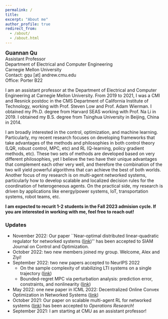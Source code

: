 ```yaml
---
permalink: /
title: 
excerpt: "About me"
author_profile: true
redirect_from: 
  - /about/
  - /about.html
---
```

<span style="font-size:1.2em;">**Guannan Qu**</span>  
Assistant Professor  
Department of Electrical and Computer Engineering  
Carnegie Mellon University  
Contact: gqu [at] andrew.cmu.edu  
Office: Porter B22


I am an assistant professor at the Department of Electrical and Computer Engineering at Carnegie Mellon University. From 2019 to 2021, I was a CMI and Resnick postdoc in the CMS Department of California Institute of Technology, working with Prof. Steven Low and Prof. Adam Wierman. I obtained my Ph.D. degree from Harvard SEAS working with Prof. Na Li in 2019. I obtained my B.S. degree from Tsinghua University in Beijing, China in 2014. 

I am broadly interested in the control, optimization, and machine learning. Particularly, my recent research focuses on developing frameworks that take advantages of the methods and philosophies in both control theory (LQR, robust control, MPC, etc) and RL (Q-learning, policy gradient methods, etc). These two sets of methods are developed based on very different philosophies, yet I believe the two have their unique advantages that complement each other very well, and therefore the combination of the two will yield powerful algorithms that can achieve the best of both worlds. Another focus of my research is on multi-agent networked systems, particularly how to develop scalable and localized decision rules for the coordination of heterogeneous agents. On the practical side, my research is driven by applications like energy/power systems, IoT, transportation systems, robot teams, etc.

**I am expected to recurit 1-2 students in the Fall 2023 admision cycle. If you are interested in working with me, feel free to reach out!**

### Updates 
- November 2022: Our paper ``Near-optimal distributed linear-quadratic regulator for networked systems ([link](https://arxiv.org/pdf/2204.05551.pdf))'' has been accepted to SIAM Journal on Control and Optimization. 
- October 2022: two new members joined my group. Welcome, Alex and Ziyi!  
- September 2022: two new papers accepted to NeurIPS 2022
  - On the sample complexity of stabilizing LTI systems on a single trajectory ([link](https://arxiv.org/abs/2202.07187))
  - Bounded-regret MPC via perturbation analysis: prediction error, constraints, and nonlinearity ([link](https://arxiv.org/abs/2210.12312))
- May 2022: one new paper in ICML 2022: Decentralized Online Convex Optimization in Networked Systems ([link](https://arxiv.org/abs/2207.05950))
- October 2021: Our paper on scalable multi-agent RL for networked systems ([link](https://arxiv.org/abs/1912.02906)) has been accepted to *Operations Research*!
- September 2021: I am starting at CMU as an assistant professor! 
